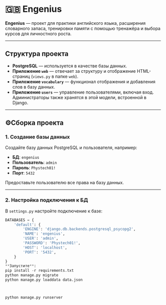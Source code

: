 # 🇬🇧 Engenius

**Engenius** — проект для практики английского языка, расширения словарного запаса, тренировки памяти с помощью тренажёра и выбора курсов для личностного роста.

---

## Структура проекта

- **PostgreSQL** — используется в качестве базы данных.
- **Приложение `web`** — отвечает за структуру и отображение HTML-страниц (`views.py` в папке `web`).
- **Приложение `vocabulary`** — функционал отображения и добавления слов в базу данных.
- **Приложение `users`** — управление пользователями, включая вход. Администраторы также хранятся в этой модели, встроенной в Django.

---

## ⚙Сборка проекта

### 1. Создание базы данных

Создайте базу данных PostgreSQL и пользователя, например:

- **БД**: `engenius`
- **Пользователь**: `admin`
- **Пароль**: `Phystech01!`
- **Порт**: `5432`

Предоставьте пользователю все права на базу данных.

---

### 2. Настройка подключения к БД

В `settings.py` настройте подключение к базе:

```python
DATABASES = {
    'default': {
        'ENGINE': 'django.db.backends.postgresql_psycopg2',
        'NAME': 'engenius',
        'USER': 'admin',
        'PASSWORD': 'Phystech01!',
        'HOST': 'localhost',
        'PORT': '5432',
    }
}
**Запустите**:
pip install -r requirements.txt
python manage.py migrate
python manage.py loaddata data.json



python manage.py runserver

